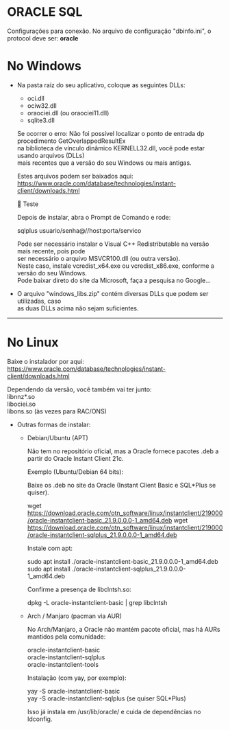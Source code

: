 # ORACLE SQL

Configurações para conexão.
No arquivo de configuração "dbinfo.ini", o protocol deve ser: <b>oracle</b>

# No Windows
  
- Na pasta raiz do seu aplicativo, coloque as seguintes DLLs:
  - oci.dll
  - ociw32.dll
  - oraociei.dll (ou oraociei11.dll)  
  - sqlite3.dll
  
  Se ocorrer o erro: 
    Não foi possível localizar o ponto de entrada dp procedimento GetOverlappedResultEx <br>
    na biblioteca de vínculo dinâmico KERNELL32.dll, você pode estar usando arquivos (DLLs) <br>
    mais recentes que a versão do seu Windows ou mais antigas.
    
  Estes arquivos podem ser baixados aqui: https://www.oracle.com/database/technologies/instant-client/downloads.html
  
  📌 Teste

  Depois de instalar, abra o Prompt de Comando e rode:

  sqlplus usuario/senha@//host:porta/servico

  
  Pode ser necessário instalar o Visual C++ Redistributable na versão mais recente, pois pode<br>
  ser necessário o arquivo MSVCR100.dll (ou outra versão).<br>
  Neste caso, instale vcredist_x64.exe ou vcredist_x86.exe, conforme a versão do seu Windows.<br>
  Pode baixar direto do site da Microsoft, faça a pesquisa no Google...
  
 - O arquivo "windows_libs.zip" contém diversas DLLs que podem ser utilizadas, caso<br>
    as duas DLLs acima não sejam suficientes.<br>
<hr>

# No Linux

  Baixe o instalador por aqui: https://www.oracle.com/database/technologies/instant-client/downloads.html
  
  Dependendo da versão, você também vai ter junto:<br>
  libnnz*.so <br>
  libociei.so <br>
  libons.so (às vezes para RAC/ONS) <br>

- Outras formas de instalar:
  
  - Debian/Ubuntu (APT)

      Não tem no repositório oficial, mas a Oracle fornece pacotes .deb a partir do Oracle Instant Client 21c.

      Exemplo (Ubuntu/Debian 64 bits):

      Baixe os .deb no site da Oracle (Instant Client Basic e SQL*Plus se quiser).

      wget https://download.oracle.com/otn_software/linux/instantclient/219000/oracle-instantclient-basic_21.9.0.0.0-1_amd64.deb
      wget https://download.oracle.com/otn_software/linux/instantclient/219000/oracle-instantclient-sqlplus_21.9.0.0.0-1_amd64.deb

      Instale com apt:

      sudo apt install ./oracle-instantclient-basic_21.9.0.0.0-1_amd64.deb
      sudo apt install ./oracle-instantclient-sqlplus_21.9.0.0.0-1_amd64.deb


      Confirme a presença de libclntsh.so:

      dpkg -L oracle-instantclient-basic | grep libclntsh

  - Arch / Manjaro (pacman via AUR)

      No Arch/Manjaro, a Oracle não mantém pacote oficial, mas há AURs mantidos pela comunidade:

      oracle-instantclient-basic <br>
      oracle-instantclient-sqlplus <br>
      oracle-instantclient-tools <br>

      Instalação (com yay, por exemplo):

      yay -S oracle-instantclient-basic <br>
      yay -S oracle-instantclient-sqlplus     (se quiser SQL*Plus) <br>

      Isso já instala em /usr/lib/oracle/ e cuida de dependências no ldconfig.
  
  
 

